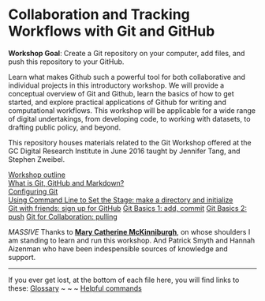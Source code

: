 # Collaboration and Tracking Workflows with Git and GitHub

**Workshop Goal**: Create a Git repository on your computer, add files, and push this repository to your GitHub.

Learn what makes Github such a powerful tool for both collaborative and individual projects in this introductory workshop. We will provide a conceptual overview of Git and Github, learn the basics of how to get started, and explore practical applications of Github for writing and computational workflows. This workshop will be applicable for a wide range of digital undertakings, from developing code, to working with datasets, to drafting public policy, and beyond.

This repository houses materials related to the Git Workshop offered at the GC Digital Research Institute in June 2016 taught by Jennifer Tang, and Stephen Zweibel.

[Workshop outline](1_outline.md)  
[What is Git, GitHub and Markdown?](2_conceptOverview.md)  
[Configuring Git](3_gitConfig.md)  
[Using Command Line to Set the Stage: make a directory and initialize](commandline.md)  
[Git with friends: sign up for GitHub](6_githubSetup.md)
[Git Basics 1: add, commit](5_gitAction.md)
[Git Basics 2: push](7_gitPush.md)
[Git for Collaboration: pulling](6_forkPull.md)  



_MASSIVE_ Thanks to **[Mary Catherine McKinniburgh](https://github.com/mckinniburgh/gitWorkshop)**, on whose shoulders I am standing to learn and run this workshop. And Patrick Smyth and Hannah Aizenman who have been indespensible sources of knowledge and support.

---
If you ever get lost, at the bottom of each file here, you will find links to these:
[Glossary](glossary.md) ~ ~ ~ [Helpful commands](helpfulcommands.md)